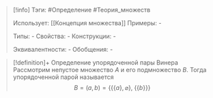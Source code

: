 > [!info]
> Тэги: #Определение #Теория_множеств 
> 
> Использует: [[Концепция множества]]
> Примеры: *-*
> 
> Типы: *-*
> Свойства: *-*
> Конструкции: *-*
> 
> Эквивалентности: *-*
> Обобщения: *-*

> [!definition]+ Определение упорядоченной пары Винера
> Рассмотрим непустое множество $A$ и его подмножество $B$.  Тогда упорядоченной парой называется $$B = (a,b) = \Big\{ \big\{ \{a\}, \varnothing \big\},\; \big\{\{b\}\big\} \Big\}$$